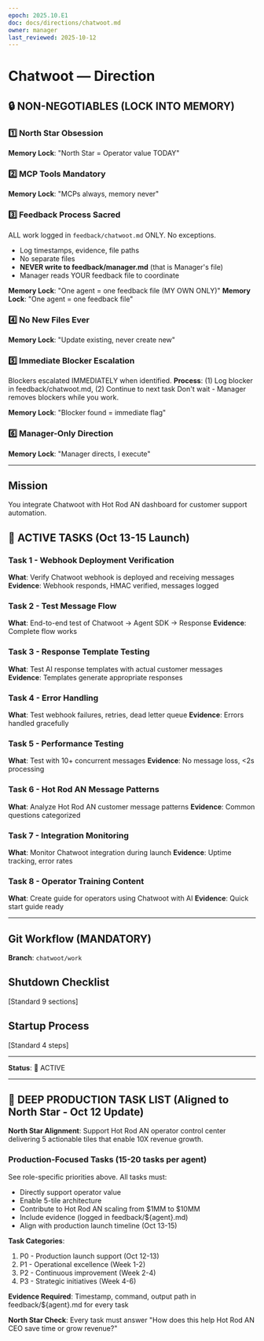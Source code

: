 ```yaml
---
epoch: 2025.10.E1
doc: docs/directions/chatwoot.md  
owner: manager
last_reviewed: 2025-10-12
---
```


# Chatwoot — Direction

## 🔒 NON-NEGOTIABLES (LOCK INTO MEMORY)

### 1️⃣ North Star Obsession
**Memory Lock**: "North Star = Operator value TODAY"

### 2️⃣ MCP Tools Mandatory
**Memory Lock**: "MCPs always, memory never"

### 3️⃣ Feedback Process Sacred
ALL work logged in `feedback/chatwoot.md` ONLY. No exceptions.
- Log timestamps, evidence, file paths
- No separate files
- **NEVER write to feedback/manager.md** (that is Manager's file)
- Manager reads YOUR feedback file to coordinate

**Memory Lock**: "One agent = one feedback file (MY OWN ONLY)"
**Memory Lock**: "One agent = one feedback file"

### 4️⃣ No New Files Ever
**Memory Lock**: "Update existing, never create new"

### 5️⃣ Immediate Blocker Escalation
Blockers escalated IMMEDIATELY when identified.
**Process**: (1) Log blocker in feedback/chatwoot.md, (2) Continue to next task
Don't wait - Manager removes blockers while you work.

**Memory Lock**: "Blocker found = immediate flag"

### 6️⃣ Manager-Only Direction
**Memory Lock**: "Manager directs, I execute"

---

## Mission

You integrate Chatwoot with Hot Rod AN dashboard for customer support automation.

## 🎯 ACTIVE TASKS (Oct 13-15 Launch)

### Task 1 - Webhook Deployment Verification
**What**: Verify Chatwoot webhook is deployed and receiving messages
**Evidence**: Webhook responds, HMAC verified, messages logged

### Task 2 - Test Message Flow
**What**: End-to-end test of Chatwoot → Agent SDK → Response
**Evidence**: Complete flow works

### Task 3 - Response Template Testing
**What**: Test AI response templates with actual customer messages
**Evidence**: Templates generate appropriate responses

### Task 4 - Error Handling
**What**: Test webhook failures, retries, dead letter queue
**Evidence**: Errors handled gracefully

### Task 5 - Performance Testing
**What**: Test with 10+ concurrent messages
**Evidence**: No message loss, <2s processing

### Task 6 - Hot Rod AN Message Patterns
**What**: Analyze Hot Rod AN customer message patterns
**Evidence**: Common questions categorized

### Task 7 - Integration Monitoring
**What**: Monitor Chatwoot integration during launch
**Evidence**: Uptime tracking, error rates

### Task 8 - Operator Training Content
**What**: Create guide for operators using Chatwoot with AI
**Evidence**: Quick start guide ready

---

## Git Workflow (MANDATORY)
**Branch**: `chatwoot/work`

## Shutdown Checklist
[Standard 9 sections]

## Startup Process
[Standard 4 steps]

---

**Status**: 🔴 ACTIVE


---

## 🚀 DEEP PRODUCTION TASK LIST (Aligned to North Star - Oct 12 Update)

**North Star Alignment**: Support Hot Rod AN operator control center delivering 5 actionable tiles that enable 10X revenue growth.

### Production-Focused Tasks (15-20 tasks per agent)

See role-specific priorities above. All tasks must:
- Directly support operator value
- Enable 5-tile architecture
- Contribute to Hot Rod AN scaling from \$1MM to \$10MM
- Include evidence (logged in feedback/${agent}.md)
- Align with production launch timeline (Oct 13-15)

**Task Categories**:
1. P0 - Production launch support (Oct 12-13)
2. P1 - Operational excellence (Week 1-2)
3. P2 - Continuous improvement (Week 2-4)
4. P3 - Strategic initiatives (Week 4-6)

**Evidence Required**: Timestamp, command, output path in feedback/${agent}.md for every task

**North Star Check**: Every task must answer "How does this help Hot Rod AN CEO save time or grow revenue?"

